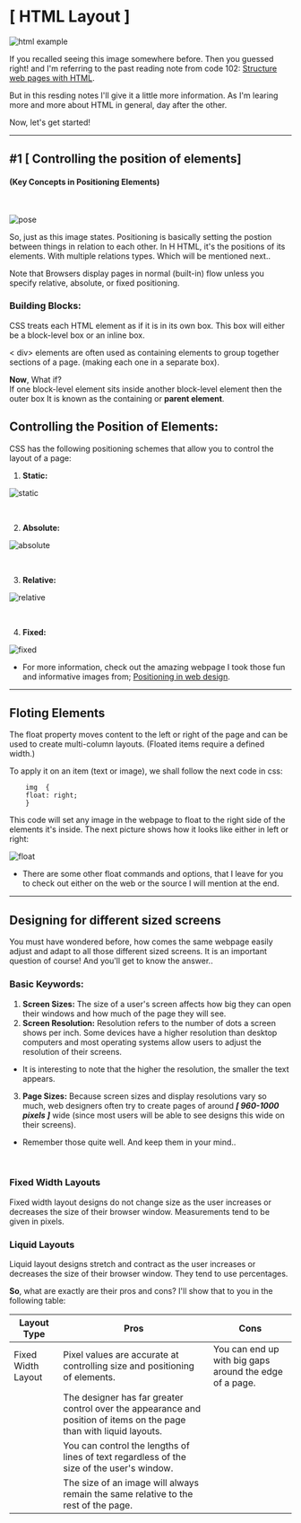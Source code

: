 # **[ HTML Layout ]**
![html example](https://www.ultraedit.com/assets/images/lp/html/html-tag.gif)

If you recalled seeing this image somewhere before. Then you guessed right! and I'm referring to the past reading note from code 102: [Structure web pages with HTML](https://umamah1mahmoud.github.io/reading-notes/HTML).

But in this resding notes I'll give it a little more information. As I'm learing more and more about HTML in general, day after the other.

Now, let's get started!
<hr/>

## **#1 [ Controlling the position of elements]**
#### (Key Concepts in Positioning Elements)
<br/>

![pose](https://blog.froont.com/content/images/2015/01/Z-index_FROONT.gif)

So, just as this image states. Positioning is basically setting the postion between things in relation to each other. In H HTML, it's the positions of its elements. With multiple relations types. Which will be mentioned next..

Note that Browsers display pages in normal (built-in) flow unless you specify relative, absolute, or fixed positioning.

### **Building Blocks:**
CSS treats each HTML element as if it is in its  own box. This box will either be a block-level box or an inline box.

< div> elements are often used as containing elements 
to group together sections of a page. (making each one in a separate box).

**Now**, What if? <br>If one block-level element sits inside another block-level element then the outer box It is  known as the containing or **parent element**.

## **Controlling the Position of Elements:**

CSS has the following positioning schemes that allow you to control the layout of a page:

1. **Static:**

![static](https://blog.froont.com/content/images/2015/01/02-Static-position-FROONT.gif)

<br>

2. **Absolute:**

![absolute](https://blog.froont.com/content/images/2015/01/03-Absolute-position-FROONT.gif)

<br>

3. **Relative:**

![relative](https://blog.froont.com/content/images/2015/01/04-Relative-position-FROONT.gif)

<br>

4. **Fixed:**

![fixed](https://blog.froont.com/content/images/2015/01/05-fixed-position-FROONT.gif)


* For more information, check out the amazing webpage I took those fun and informative images from; [Positioning in web design](https://blog.froont.com/positioning-in-web-design/).

<hr>

## **Floting Elements**

The float property moves content to the left or right of the page and can be used to create multi-column layouts. (Floated items require a defined width.)

To apply it on an item (text or image), we shall follow the next code in css:

        img  {
        float: right;
        }

This code will set any image in the webpage to float to the right side of the elements it's inside. The next picture shows how it looks like either in left or right:

![float](https://i2.wp.com/css-tricks.com/wp-content/uploads/2021/02/web-text-wrap.png?resize=540%2C270&ssl=1)

* There are some other float commands and options, that I leave for you to check out either on the web or the source I will mention at the end.

<hr>

## **Designing for different sized screens**

You must have wondered before, how comes the same webpage easily adjust and adapt to all those different sized screens. It is an important question of course! And you'll get to know the answer..

### **Basic Keywords:**
1. **Screen Sizes:** The size of a user's screen  affects how big they can open  their windows and how much  of the page they will see.
2. **Screen Resolution:** Resolution refers to the number of dots a screen shows per inch. Some  devices have a higher resolution than desktop computers and most  operating systems allow users to adjust the resolution of their screens. <br>
- It is interesting to note that  the higher the resolution, the  smaller the text appears.
3. **Page Sizes:** Because screen sizes and display resolutions vary so much, web designers often try to create pages of around _**[ 960-1000 pixels ]**_ wide  (since most users will be able to see designs this wide on their screens).

* Remember those quite well. And keep them in your mind..

<br/>

### **Fixed Width Layouts**
Fixed width layout designs do not change size as the user increases or decreases the size of their browser window. Measurements tend to be given in pixels. 


### **Liquid Layouts**

Liquid layout designs stretch and contract as the user increases or decreases the size of their browser window. They tend to use percentages.

**So**, what are exactly are their pros and cons? I'll show that to you in the following table:

| Layout Type | Pros  | Cons  |
| -------------- | --------------- | -------------|
| Fixed Width Layout | Pixel values are accurate at controlling size and  positioning of elements. | You can end up with big gaps around the edge of a page.
|    |The designer has far greater control over the appearance and position of items on the page than with liquid layouts. | 
|    |You can control the lengths of lines of text regardless of the size of the user's window.
|    |The size of an image will always remain the same relative to the rest of the page.


